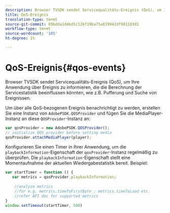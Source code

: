 ```yaml
---
description: Browser TVSDK sendet Servicequalitäts-Ereignis (QoS), um Ihre Anwendung über Ereignis zu informieren, die die Berechnung der Servicestatistik beeinflussen könnten, wie z.B. Pufferung und Suche von Ereignissen.
title: QoS-Ereignis
translation-type: tm+mt
source-git-commit: 89bdda1d4bd5c126f19ba75a819942df901183d1
workflow-type: tm+mt
source-wordcount: '105'
ht-degree: 1%

---
```



# QoS-Ereignis{#qos-events}

Browser TVSDK sendet Servicequalitäts-Ereignis (QoS), um Ihre Anwendung über Ereignis zu informieren, die die Berechnung der Servicestatistik beeinflussen könnten, wie z.B. Pufferung und Suche von Ereignissen.

Um über alle QoS-bezogenen Ereignis benachrichtigt zu werden, erstellen Sie eine Instanz von `AdobePSDK.QOSProvider` und fügen Sie die MediaPlayer-Instanz an diese `QOSProvider`-Instanz an:

```js
var qosProvider = new AdobePSDK.QOSProvider(); 
// initialize QOS provider before setting media  
qosProvider.attachMediaPlayer(player);
```

Konfigurieren Sie einen Timer in Ihrer Anwendung, um die `playbackInformation`-Eigenschaft der `qosProvider`-Instanz regelmäßig zu überprüfen. Die `playbackInformation`-Eigenschaft stellt eine Momentaufnahme der aktuellen Wiedergabestatistik bereit. Beispiel:

```js
var startTimer = function () { 
   var metrics = qosProvider.playbackInformation; 
 
    //analyze metrics 
    //for e.g. metrics.timeToFirstByte ; metrics.timeToLoad etc.  
    //refer API doc for supported metrics  
} 
window.setTimeout(startTimer, 500) 
```

